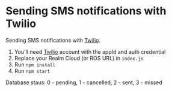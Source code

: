 # Sending SMS notifications with Twilio

Sending SMS notifications with [Twilio](https://twilio.com/). 

1. You'll need [Twilio](https://twilio.com/) account with the appId and auth credential 
2. Replace your Realm Cloud (or ROS URL) in `index.js` 
3. Run `npm install`
4. Run `npm start`

Database staus:
  0 - pending,
  1 - cancelled,
  2 - sent,
  3 - missed
